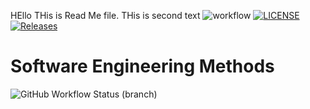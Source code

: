 HEllo THis is Read Me file.
THis is second text
![workflow](https://github.com/NyeinChanSoe2/sem/actions/workflows/main.yml/badge.svg)
[![LICENSE](https://img.shields.io/github/license/NyeinChanSoe2/sem.svg?style=flat-square)](https://github.com/NyeinChanSoe2/sem/blob/master/LICENSE)
[![Releases](https://img.shields.io/github/release/NyeinChanSoe2/sem/all.svg?style=flat-square)](https://github.com/NyeinChanSoe2/sem/releases)
# Software Engineering Methods
![GitHub Workflow Status (branch)](https://img.shields.io/github/workflow/status/NyeinChanSoe2/sem/workflows/develop?style=flat-square)
